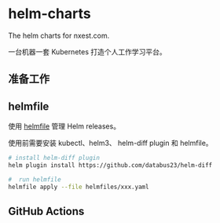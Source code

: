 # helm-charts

The helm charts for nxest.com.

一台机器一套 Kubernetes 打造个人工作学习平台。

## 准备工作

## helmfile

使用 [helmfile](https://helmfile.readthedocs.io) 管理 Helm releases。

使用前需要安装 kubectl、helm3、 helm-diff plugin 和 helmfile。

```bash
# install helm-diff plugin
helm plugin install https://github.com/databus23/helm-diff

#  run helmfile
helmfile apply --file helmfiles/xxx.yaml

```

## GitHub Actions


